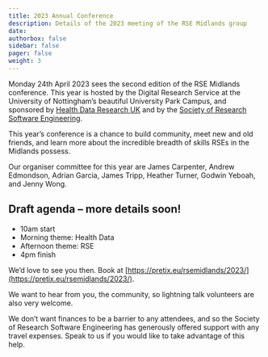 ```yaml
---
title: 2023 Annual Conference
description: Details of the 2023 meeting of the RSE Midlands group
date:
authorbox: false
sidebar: false
pager: false
weight: 3
---
```


Monday 24th April 2023 sees the second edition of the RSE Midlands conference. 
This year is hosted by the Digital Research Service at the University of Nottingham’s beautiful University Park Campus, 
and sponsored by [Health Data Research UK](https://www.hdruk.ac.uk/) and by the 
[Society of Research Software Engineering](https://society-rse.org/).

This year’s conference is a chance to build community, meet new and old friends, and learn more about the incredible breadth of skills RSEs in the Midlands possess.

Our organiser committee for this year are James Carpenter, Andrew Edmondson, Adrian Garcia, James Tripp, Heather Turner, Godwin Yeboah, and Jenny Wong.

## Draft agenda – more details soon!
- 10am start
- Morning theme: Health Data
- Afternoon theme: RSE
- 4pm finish

We’d love to see you then. Book at [https://pretix.eu/rsemidlands/2023/](https://pretix.eu/rsemidlands/2023/). 

We want to hear from you, the community, so lightning talk volunteers are also very welcome.

We don’t want finances to be a barrier to any attendees, and so the Society of Research Software Engineering has 
generously offered support with any travel expenses. Speak to us if you would like to take advantage of this help.

<!--more-->